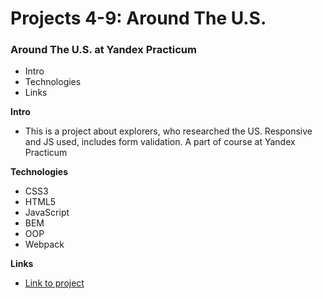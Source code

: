 # Projects 4-9: Around The U.S.

### Around The U.S. at Yandex Practicum

* Intro
* Technologies
* Links

**Intro**

* This is a project about explorers, who researched the US. Responsive and JS used, includes form validation. A part of course at Yandex Practicum

**Technologies**

* CSS3
* HTML5
* JavaScript
* BEM
* OOP
* Webpack

**Links**

* [Link to project](https://akkavin.github.io/web_project_4/)

